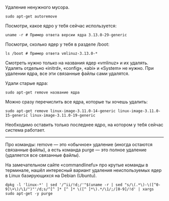Удаление ненужного мусора.
```
sudo apt-get autoremove
```

Посмотри, какое ядро у тебя сейчас используется:
```
uname -r # Пример ответа версии ядра 3.13.0-29-generic
```

Посмотри, сколько ядер у тебя в разделе /boot:
```
ls /boot # Пример ответа vmlinuz-3.13.0-*
```

Смотреть нужно только на названия ядер «vmlinuz» и их удалять. Удалять отдельно «initrd», «config», «abi» и «System» не нужно. При удалении ядра, все эти связанные файлы сами удалятся.

Удали старые ядра:
```
sudo apt-get remove название ядра
```

Можно сразу перечислить все ядра, которые ты хочешь удалить:
```
sudo apt-get remove linux-image-3.11.0-14-generic linux-image-3.11.0-15-generic linux-image-3.11.0-19-generic
```

Необходимо оставить только последнее ядро, на котором у тебя сейчас система работает.

---

Про команды: remove — это «обычное» удаление (иногда остаются связанные файлы), а есть команда purge — это полное удаление (удаляется все связанные файлы).

На замечательном сайте «commandlinefu» про крутые команды в терминале, нашёл интересный вариант удаления неиспользуемых ядер в Linux базирующихся на Debian (Ubuntu).
```
dpkg -l 'linux-*' | sed '/^ii/!d;/'"$(uname -r | sed "s/\(.*\)-\([^0-9]\+\)/\1/")"'/d;s/^[^ ]* [^ ]* \([^ ]*\).*/\1/;/[0-9]/!d' | xargs sudo apt-get -y purge
```

